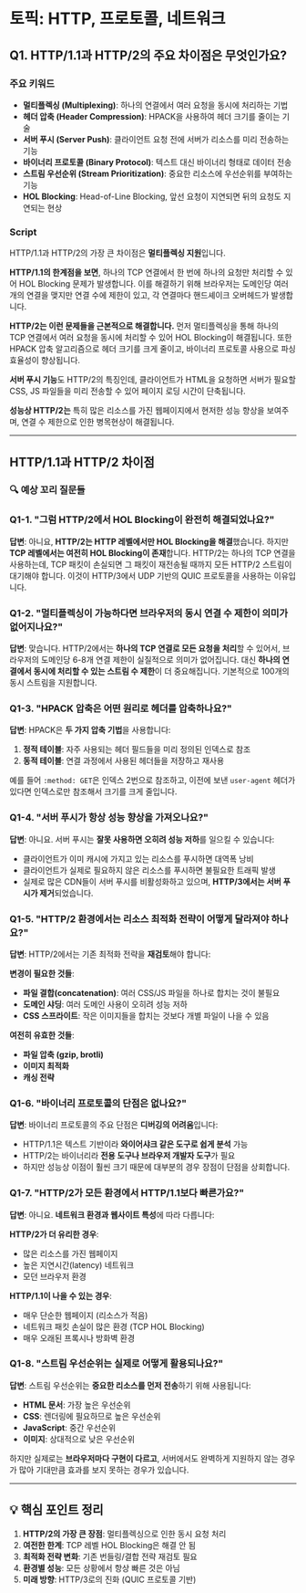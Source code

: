 # 토픽: HTTP, 프로토콜, 네트워크

## Q1. HTTP/1.1과 HTTP/2의 주요 차이점은 무엇인가요?

### 주요 키워드

- **멀티플렉싱 (Multiplexing)**: 하나의 연결에서 여러 요청을 동시에 처리하는 기법
- **헤더 압축 (Header Compression)**: HPACK을 사용하여 헤더 크기를 줄이는 기술
- **서버 푸시 (Server Push)**: 클라이언트 요청 전에 서버가 리소스를 미리 전송하는 기능
- **바이너리 프로토콜 (Binary Protocol)**: 텍스트 대신 바이너리 형태로 데이터 전송
- **스트림 우선순위 (Stream Prioritization)**: 중요한 리소스에 우선순위를 부여하는 기능
- **HOL Blocking**: Head-of-Line Blocking, 앞선 요청이 지연되면 뒤의 요청도 지연되는 현상

### Script

HTTP/1.1과 HTTP/2의 가장 큰 차이점은 **멀티플렉싱 지원**입니다.

**HTTP/1.1의 한계점을 보면**, 하나의 TCP 연결에서 한 번에 하나의 요청만 처리할 수 있어 HOL Blocking 문제가 발생합니다. 이를 해결하기 위해 브라우저는 도메인당 여러 개의 연결을 맺지만 연결 수에 제한이 있고, 각 연결마다 핸드셰이크 오버헤드가 발생합니다.

**HTTP/2는 이런 문제들을 근본적으로 해결합니다.** 먼저 멀티플렉싱을 통해 하나의 TCP 연결에서 여러 요청을 동시에 처리할 수 있어 HOL Blocking이 해결됩니다. 또한 HPACK 압축 알고리즘으로 헤더 크기를 크게 줄이고, 바이너리 프로토콜 사용으로 파싱 효율성이 향상됩니다.

**서버 푸시 기능**도 HTTP/2의 특징인데, 클라이언트가 HTML을 요청하면 서버가 필요할 CSS, JS 파일들을 미리 전송할 수 있어 페이지 로딩 시간이 단축됩니다.

**성능상 HTTP/2는** 특히 많은 리소스를 가진 웹페이지에서 현저한 성능 향상을 보여주며, 연결 수 제한으로 인한 병목현상이 해결됩니다.

---

## HTTP/1.1과 HTTP/2 차이점

### 🔍 예상 꼬리 질문들

### Q1-1. "그럼 HTTP/2에서 HOL Blocking이 완전히 해결되었나요?"

**답변**: 아니요, **HTTP/2는 HTTP 레벨에서만 HOL Blocking을 해결**했습니다. 하지만 **TCP 레벨에서는 여전히 HOL Blocking이 존재**합니다. HTTP/2는 하나의 TCP 연결을 사용하는데, TCP 패킷이 손실되면 그 패킷이 재전송될 때까지 모든 HTTP/2 스트림이 대기해야 합니다. 이것이 HTTP/3에서 UDP 기반의 QUIC 프로토콜을 사용하는 이유입니다.

### Q1-2. "멀티플렉싱이 가능하다면 브라우저의 동시 연결 수 제한이 의미가 없어지나요?"

**답변**: 맞습니다. HTTP/2에서는 **하나의 TCP 연결로 모든 요청을 처리**할 수 있어서, 브라우저의 도메인당 6-8개 연결 제한이 실질적으로 의미가 없어집니다. 대신 **하나의 연결에서 동시에 처리할 수 있는 스트림 수 제한**이 더 중요해집니다. 기본적으로 100개의 동시 스트림을 지원합니다.

### Q1-3. "HPACK 압축은 어떤 원리로 헤더를 압축하나요?"

**답변**: HPACK은 **두 가지 압축 기법**을 사용합니다:

1. **정적 테이블**: 자주 사용되는 헤더 필드들을 미리 정의된 인덱스로 참조
2. **동적 테이블**: 연결 과정에서 사용된 헤더들을 저장하고 재사용

예를 들어 `:method: GET`은 인덱스 2번으로 참조하고, 이전에 보낸 `user-agent` 헤더가 있다면 인덱스로만 참조해서 크기를 크게 줄입니다.

### Q1-4. "서버 푸시가 항상 성능 향상을 가져오나요?"

**답변**: 아니요. 서버 푸시는 **잘못 사용하면 오히려 성능 저하**를 일으킬 수 있습니다:

- 클라이언트가 이미 캐시에 가지고 있는 리소스를 푸시하면 대역폭 낭비
- 클라이언트가 실제로 필요하지 않은 리소스를 푸시하면 불필요한 트래픽 발생
- 실제로 많은 CDN들이 서버 푸시를 비활성화하고 있으며, **HTTP/3에서는 서버 푸시가 제거**되었습니다.

### Q1-5. "HTTP/2 환경에서는 리소스 최적화 전략이 어떻게 달라져야 하나요?"

**답변**: HTTP/2에서는 기존 최적화 전략을 **재검토**해야 합니다:

**변경이 필요한 것들**:

- **파일 결합(concatenation)**: 여러 CSS/JS 파일을 하나로 합치는 것이 불필요
- **도메인 샤딩**: 여러 도메인 사용이 오히려 성능 저하
- **CSS 스프라이트**: 작은 이미지들을 합치는 것보다 개별 파일이 나을 수 있음

**여전히 유효한 것들**:

- **파일 압축 (gzip, brotli)**
- **이미지 최적화**
- **캐싱 전략**

### Q1-6. "바이너리 프로토콜의 단점은 없나요?"

**답변**: 바이너리 프로토콜의 주요 단점은 **디버깅의 어려움**입니다:

- HTTP/1.1은 텍스트 기반이라 **와이어샤크 같은 도구로 쉽게 분석** 가능
- HTTP/2는 바이너리라 **전용 도구나 브라우저 개발자 도구**가 필요
- 하지만 성능상 이점이 훨씬 크기 때문에 대부분의 경우 장점이 단점을 상회합니다.

### Q1-7. "HTTP/2가 모든 환경에서 HTTP/1.1보다 빠른가요?"

**답변**: 아니요. **네트워크 환경과 웹사이트 특성**에 따라 다릅니다:

**HTTP/2가 더 유리한 경우**:

- 많은 리소스를 가진 웹페이지
- 높은 지연시간(latency) 네트워크
- 모던 브라우저 환경

**HTTP/1.1이 나을 수 있는 경우**:

- 매우 단순한 웹페이지 (리소스가 적음)
- 네트워크 패킷 손실이 많은 환경 (TCP HOL Blocking)
- 매우 오래된 프록시나 방화벽 환경

### Q1-8. "스트림 우선순위는 실제로 어떻게 활용되나요?"

**답변**: 스트림 우선순위는 **중요한 리소스를 먼저 전송**하기 위해 사용됩니다:

- **HTML 문서**: 가장 높은 우선순위
- **CSS**: 렌더링에 필요하므로 높은 우선순위
- **JavaScript**: 중간 우선순위
- **이미지**: 상대적으로 낮은 우선순위

하지만 실제로는 **브라우저마다 구현이 다르고**, 서버에서도 완벽하게 지원하지 않는 경우가 많아 기대만큼 효과를 보지 못하는 경우가 있습니다.

---

## 💡 핵심 포인트 정리

1. **HTTP/2의 가장 큰 장점**: 멀티플렉싱으로 인한 동시 요청 처리
2. **여전한 한계**: TCP 레벨 HOL Blocking은 해결 안 됨
3. **최적화 전략 변화**: 기존 번들링/결합 전략 재검토 필요
4. **환경별 성능**: 모든 상황에서 항상 빠른 것은 아님
5. **미래 방향**: HTTP/3로의 진화 (QUIC 프로토콜 기반)
